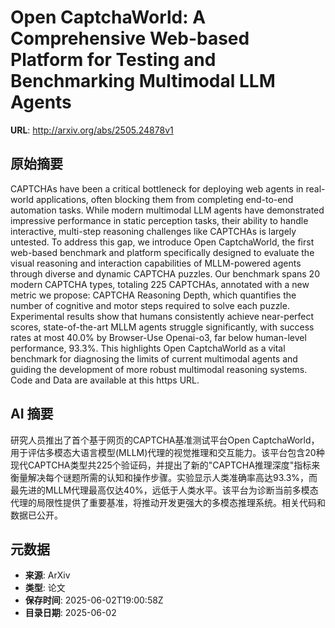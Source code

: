 # Open CaptchaWorld: A Comprehensive Web-based Platform for Testing and Benchmarking Multimodal LLM Agents

**URL**: http://arxiv.org/abs/2505.24878v1

## 原始摘要

CAPTCHAs have been a critical bottleneck for deploying web agents in
real-world applications, often blocking them from completing end-to-end
automation tasks. While modern multimodal LLM agents have demonstrated
impressive performance in static perception tasks, their ability to handle
interactive, multi-step reasoning challenges like CAPTCHAs is largely untested.
To address this gap, we introduce Open CaptchaWorld, the first web-based
benchmark and platform specifically designed to evaluate the visual reasoning
and interaction capabilities of MLLM-powered agents through diverse and dynamic
CAPTCHA puzzles. Our benchmark spans 20 modern CAPTCHA types, totaling 225
CAPTCHAs, annotated with a new metric we propose: CAPTCHA Reasoning Depth,
which quantifies the number of cognitive and motor steps required to solve each
puzzle. Experimental results show that humans consistently achieve near-perfect
scores, state-of-the-art MLLM agents struggle significantly, with success rates
at most 40.0% by Browser-Use Openai-o3, far below human-level performance,
93.3%. This highlights Open CaptchaWorld as a vital benchmark for diagnosing
the limits of current multimodal agents and guiding the development of more
robust multimodal reasoning systems. Code and Data are available at this https
URL.


## AI 摘要

研究人员推出了首个基于网页的CAPTCHA基准测试平台Open CaptchaWorld，用于评估多模态大语言模型(MLLM)代理的视觉推理和交互能力。该平台包含20种现代CAPTCHA类型共225个验证码，并提出了新的"CAPTCHA推理深度"指标来衡量解决每个谜题所需的认知和操作步骤。实验显示人类准确率高达93.3%，而最先进的MLLM代理最高仅达40%，远低于人类水平。该平台为诊断当前多模态代理的局限性提供了重要基准，将推动开发更强大的多模态推理系统。相关代码和数据已公开。

## 元数据

- **来源**: ArXiv
- **类型**: 论文
- **保存时间**: 2025-06-02T19:00:58Z
- **目录日期**: 2025-06-02
